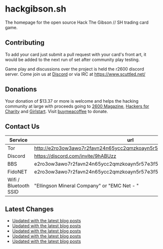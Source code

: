 # hackgibson.sh
The homepage for the open source Hack The Gibson // SH trading card game.


## Contributing

To add your card just submit a pull request with your card's front art, it would be added to the next run of set after community play testing.

Game play and discussions over the project is held the r2600 discord server. Come join us at [Discord](https://discord.com/invite/9hABUzz) or via IRC at https://www.scuttled.net/


## Donations

Your donation of $13.37 or more is welcome and helps the hacking community at large with proceeds going to [2600 Magazine](https://2600.com/), [Hackers for Charity](https://hackersforcharity.org) and [Girlstart](https://girlstart.org).  Visit [buymeacoffee](https://www.buymeacoffee.com/hackgibson.sh) to donate.


## Contact Us

Service | url
-|-
Tor | http://e2ro3ow3awo7r2favn24n65ycc2qmzkoayn5r57e3f56nvjwdcgg32ad.onion
Discord | https://discord.com/invite/9hABUzz
BBS | e2ro3ow3awo7r2favn24n65ycc2qmzkoayn5r57e3f56nvjwdcgg32ad.onion:23
FidoNET | e2ro3ow3awo7r2favn24n65ycc2qmzkoayn5r57e3f56nvjwdcgg32ad.onion:24554
Wifi / Bluetooth SSID | "Ellingson Mineral Company" or "EMC Net - <fidonet address>"

## Latest Changes
<!-- BLOG-POST-LIST:START -->
- [Updated with the latest blog posts](https://github.com/DFW2600/hackgibson.sh/commit/031d8f96e208c37ca2bdf9349b1315c352256e0e)
- [Updated with the latest blog posts](https://github.com/DFW2600/hackgibson.sh/commit/c17d4778c4e9af0c5f8ca517c29989ae657aaeb7)
- [Updated with the latest blog posts](https://github.com/DFW2600/hackgibson.sh/commit/a551e984a6a4c82a14f340bfc30e2298ae827691)
- [Updated with the latest blog posts](https://github.com/DFW2600/hackgibson.sh/commit/d67563cd1bec63596e505fee9ffd405d23d416c7)
- [Updated with the latest blog posts](https://github.com/DFW2600/hackgibson.sh/commit/77932410fe57cda5021b610a4d1dd6aa31c55ac5)
<!-- BLOG-POST-LIST:END -->
